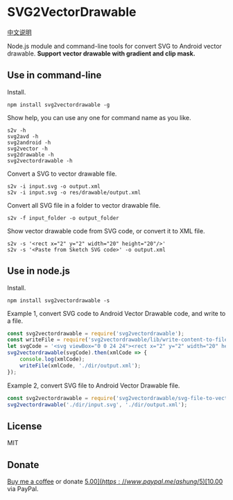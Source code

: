 # SVG2VectorDrawable

[中文说明](README_zh.md)

Node.js module and command-line tools for convert SVG to Android vector drawable. **Support vector drawable with gradient and clip mask.**

## Use in command-line

Install.

```shell
npm install svg2vectordrawable -g
```

Show help, you can use any one for command name as you like.

```shell
s2v -h
svg2avd -h
svg2android -h
svg2vector -h
svg2drawable -h
svg2vectordrawable -h
```

Convert a SVG to vector drawable file.

```shell
s2v -i input.svg -o output.xml
s2v -i input.svg -o res/drawable/output.xml
```

Convert all SVG file in a folder to vector drawable file.

```shell
s2v -f input_folder -o output_folder
```

Show vector drawable code from SVG code, or convert it to XML file.

```shell
s2v -s '<rect x="2" y="2" width="20" height="20"/>'
s2v -s '<Paste from Sketch SVG code>' -o output.xml
```

## Use in node.js

Install.

```shell
npm install svg2vectordrawable -s
```

Example 1, convert SVG code to Android Vector Drawable code, and write to a file.

```javascript
const svg2vectordrawable = require('svg2vectordrawable');
const writeFile = require('svg2vectordrawable/lib/write-content-to-file');
let svgCode = '<svg viewBox="0 0 24 24"><rect x="2" y="2" width="20" height="20"/></svg>';
svg2vectordrawable(svgCode).then(xmlCode => {
    console.log(xmlCode);
    writeFile(xmlCode, './dir/output.xml');
});
```

Example 2, convert SVG file to Android Vector Drawable file.

```javascript
const svg2vectordrawable = require('svg2vectordrawable/svg-file-to-vectordrawable-file');
svg2vectordrawable('./dir/input.svg', './dir/output.xml');
```

## License

MIT

## Donate

[Buy me a coffee](https://www.buymeacoffee.com/ashung) or donate [$5.00](https://www.paypal.me/ashung/5) [$10.00](https://www.paypal.me/ashung/10)  via PayPal.